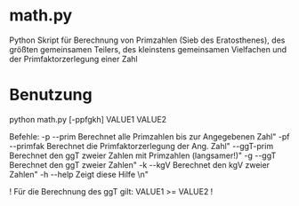 # math.py
Python Skript für Berechnung von Primzahlen (Sieb des Eratosthenes), des größten gemeinsamen Teilers, des kleinstens gemeinsamen Vielfachen und der Primfaktorzerlegung einer Zahl

# Benutzung
python math.py [-ppfgkh] VALUE1 VALUE2

Befehle:
-p  --prim    Berechnet alle Primzahlen bis zur Angegebenen Zahl"
-pf --primfak Berechnet die Primfaktorzerlegung der Ang. Zahl"
--ggT-prim    Berechnet den ggT zweier Zahlen mit Primzahlen (langsamer!)"
-g --ggT      Berechnet den ggT zweier Zahlen"
-k --kgV      Berechnet den kgV zweier Zahlen"
-h --help     Zeigt diese Hilfe \n"

! Für die Berechnung des ggT gilt: VALUE1 >= VALUE2 !
